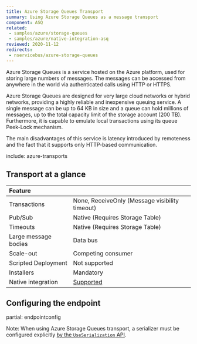 ```yaml
---
title: Azure Storage Queues Transport
summary: Using Azure Storage Queues as a message transport
component: ASQ
related:
 - samples/azure/storage-queues
 - samples/azure/native-integration-asq
reviewed: 2020-11-12
redirects:
 - nservicebus/azure-storage-queues
---
```


Azure Storage Queues is a service hosted on the Azure platform, used for storing large numbers of messages. The messages can be accessed from anywhere in the world via authenticated calls using HTTP or HTTPS.

Azure Storage Queues are designed for very large cloud networks or hybrid networks, providing a highly reliable and inexpensive queuing service. A single message can be up to 64 KB in size and a queue can hold millions of messages, up to the total capacity limit of the storage account (200 TB). Furthermore, it is capable to emulate local transactions using its queue Peek-Lock mechanism.

The main disadvantages of this service is latency introduced by remoteness and the fact that it supports only HTTP-based communication.

include: azure-transports

## Transport at a glance

|Feature                    |   |
|:---                       |---
|Transactions |None, ReceiveOnly (Message visibility timeout)
|Pub/Sub                    |Native (Requires Storage Table)
|Timeouts                   |Native (Requires Storage Table)
|Large message bodies       |Data bus
|Scale-out             |Competing consumer
|Scripted Deployment        |Not supported
|Installers                 |Mandatory
|Native integration         |[Supported](native-integration.md)

## Configuring the endpoint

partial: endpointconfig

Note: When using Azure Storage Queues transport, a serializer must be configured explicitly [by the `UseSerialization` API](/nservicebus/serialization/).
